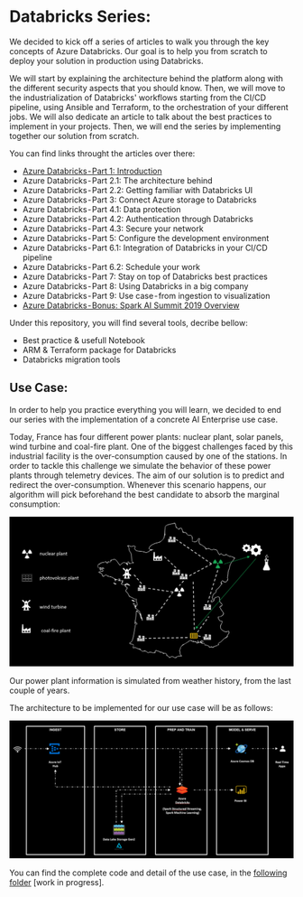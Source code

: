 # Databricks Series:

We decided to kick off a series of articles to walk you through the key concepts of Azure Databricks. Our goal is to help you from scratch to deploy your solution in production using Databricks.

We will start by explaining the architecture behind the platform along with the different security aspects that you should know. Then, we will move to the industrialization of Databricks' workflows starting from the CI/CD pipeline, using Ansible and Terraform, to the orchestration of your different jobs. We will also dedicate an article to talk about the best practices to implement in your projects.
Then, we will end the series by implementing together our solution from scratch.

You can find links throught the articles over there:
* [Azure Databricks - Part 1: Introduction]()
* Azure Databricks - Part 2.1: The architecture behind
* Azure Databricks - Part 2.2: Getting familiar with Databricks UI
* Azure Databricks - Part 3: Connect Azure storage to Databricks
* Azure Databricks - Part 4.1: Data protection
* Azure Databricks - Part 4.2: Authentication through Databricks
* Azure Databricks - Part 4.3: Secure your network
* Azure Databricks - Part 5: Configure the development environment
* Azure Databricks - Part 6.1: Integration of Databricks in your CI/CD pipeline
* Azure Databricks - Part 6.2: Schedule your work
* Azure Databricks - Part 7: Stay on top of Databricks best practices
* Azure Databricks - Part 8: Using Databricks in a big company
* Azure Databricks - Part 9: Use case - from ingestion to visualization
* [Azure Databricks - Bonus: Spark AI Summit 2019 Overview](https://medium.com/datalex/spark-ai-summit-2019-overview-b001a546bdef)

Under this repository, you will find several tools, decribe bellow:
* Best practice & usefull Notebook
* ARM & Terraform package for Databricks
* Databricks migration tools


## Use Case:

In order to help you practice everything you will learn, we decided to end our series with the implementation of a concrete AI Enterprise use case.

Today, France has four different power plants: nuclear plant, solar panels, wind turbine and coal-fire plant. One of the biggest challenges faced by this industrial facility is the over-consumption caused by one of the stations.
In order to tackle this challenge we simulate the behavior of these power plants through telemetry devices.
The aim of our solution is to predict and redirect the over-consumption. Whenever this scenario happens, our algorithm will pick beforehand the best candidate to absorb the marginal consumption:

![Use case](./images/use_case.png)

Our power plant information is simulated from weather history, from the last couple of years.

The architecture to be implemented for our use case will be as follows:

![Architecture's use case](./images/architecture_use_case.png)

You can find the complete code and detail of the use case, in the [following folder](./use-case) [work in progress].